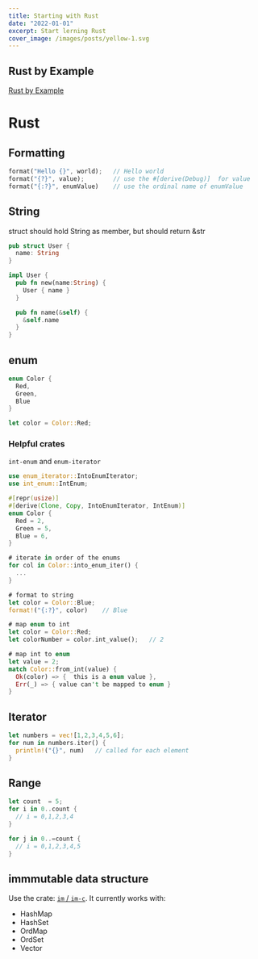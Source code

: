 ```yaml
---
title: Starting with Rust
date: "2022-01-01"
excerpt: Start lerning Rust
cover_image: /images/posts/yellow-1.svg
---
```


## Rust by Example

[Rust by Example](https://doc.rust-lang.org/rust-by-example/index.html)

# Rust

## Formatting

```rust
format("Hello {}", world);   // Hello world
format("{?}", value);        // use the #[derive(Debug)]  for value
format("{:?}", enumValue)    // use the ordinal name of enumValue
```

## String

struct should hold String as member, but should return &str

```rust
pub struct User {
  name: String
}

impl User {
  pub fn new(name:String) {
    User { name }
  }

  pub fn name(&self) {
    &self.name
  }
}
```

## enum

```rust
enum Color {
  Red,
  Green,
  Blue
}

let color = Color::Red;
```

### Helpful crates

`int-enum` and `enum-iterator`

```rust
use enum_iterator::IntoEnumIterator;
use int_enum::IntEnum;

#[repr(usize)]
#[derive(Clone, Copy, IntoEnumIterator, IntEnum)]
enum Color {
  Red = 2,
  Green = 5,
  Blue = 6,
}

# iterate in order of the enums
for col in Color::into_enum_iter() {
  ...
}

# format to string
let color = Color::Blue;
format!("{:?}", color)    // Blue

# map enum to int
let color = Color::Red;
let colorNumber = color.int_value();   // 2

# map int to enum
let value = 2;
match Color::from_int(value) {
  Ok(color) => {  this is a enum value },
  Err(_) => { value can't be mapped to enum }
}
```

## Iterator

```rust
let numbers = vec![1,2,3,4,5,6];
for num in numbers.iter() {
  println!("{}", num)   // called for each element
}
```

## Range

```rust
let count  = 5;
for i in 0..count {
  // i = 0,1,2,3,4
}

for j in 0..=count {
  // i = 0,1,2,3,4,5
}
```

## immmutable data structure

Use the crate:
[ `im` / `im-c`](https://docs.rs/im/latest/im/).
It currently works with:

- HashMap
- HashSet
- OrdMap
- OrdSet
- Vector
